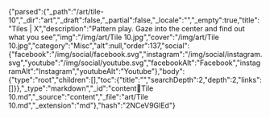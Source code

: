 {"parsed":{"_path":"/art/tile-10","_dir":"art","_draft":false,"_partial":false,"_locale":"","_empty":true,"title":"Tiles | X","description":"Pattern play. Gaze into the center and find out what you see","img":"/img/art/Tile 10.jpg","cover":"/img/art/Tile 10.jpg","category":"Misc","alt":null,"order":137,"social":{"facebook":"/img/social/facebook.svg","instagram":"/img/social/instagram.svg","youtube":"/img/social/youtube.svg","facebookAlt":"Facebook","instagramAlt":"Instagram","youtubeAlt":"Youtube"},"body":{"type":"root","children":[],"toc":{"title":"","searchDepth":2,"depth":2,"links":[]}},"_type":"markdown","_id":"content:art:Tile 10.md","_source":"content","_file":"art/Tile 10.md","_extension":"md"},"hash":"2NCeV9GlEd"}